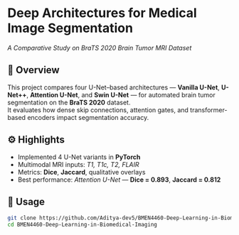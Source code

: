 # Deep Architectures for Medical Image Segmentation  
*A Comparative Study on BraTS 2020 Brain Tumor MRI Dataset*  

## 🧠 Overview  
This project compares four U-Net–based architectures — **Vanilla U-Net**, **U-Net++**, **Attention U-Net**, and **Swin U-Net** — for automated brain tumor segmentation on the **BraTS 2020** dataset.  
It evaluates how dense skip connections, attention gates, and transformer-based encoders impact segmentation accuracy.

## ⚙️ Highlights  
- Implemented 4 U-Net variants in **PyTorch**  
- Multimodal MRI inputs: *T1, T1c, T2, FLAIR*  
- Metrics: **Dice**, **Jaccard**, qualitative overlays  
- Best performance: *Attention U-Net* — **Dice = 0.893**, **Jaccard = 0.812**

## 🚀 Usage  
```bash
git clone https://github.com/Aditya-dev5/BMEN4460-Deep-Learning-in-Biomedical-Imaging.git
cd BMEN4460-Deep-Learning-in-Biomedical-Imaging
